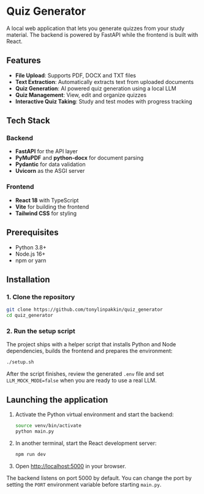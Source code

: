 # Quiz Generator

A local web application that lets you generate quizzes from your study material. The backend is powered by FastAPI while the frontend is built with React.

## Features

- **File Upload**: Supports PDF, DOCX and TXT files
- **Text Extraction**: Automatically extracts text from uploaded documents
- **Quiz Generation**: AI powered quiz generation using a local LLM
- **Quiz Management**: View, edit and organize quizzes
- **Interactive Quiz Taking**: Study and test modes with progress tracking

## Tech Stack

### Backend
- **FastAPI** for the API layer
- **PyMuPDF** and **python-docx** for document parsing
- **Pydantic** for data validation
- **Uvicorn** as the ASGI server

### Frontend
- **React 18** with TypeScript
- **Vite** for building the frontend
- **Tailwind CSS** for styling

## Prerequisites

- Python 3.8+
- Node.js 16+
- npm or yarn

## Installation

### 1. Clone the repository

```bash
git clone https://github.com/tonylinpakkin/quiz_generator
cd quiz_generator
```

### 2. Run the setup script

The project ships with a helper script that installs Python and Node dependencies, builds the frontend and prepares the environment:

```bash
./setup.sh
```

After the script finishes, review the generated `.env` file and set `LLM_MOCK_MODE=false` when you are ready to use a real LLM.

## Launching the application

1. Activate the Python virtual environment and start the backend:

   ```bash
   source venv/bin/activate
   python main.py
   ```

2. In another terminal, start the React development server:

   ```bash
   npm run dev
   ```

3. Open <http://localhost:5000> in your browser.

The backend listens on port 5000 by default. You can change the port by setting the `PORT` environment variable before starting `main.py`.
